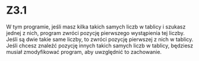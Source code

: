 # Z3.1
W tym programie, jeśli masz kilka takich samych liczb w tablicy i szukasz jednej z nich, program zwróci pozycję pierwszego wystąpienia tej liczby. Jeśli są dwie takie same liczby, to zwróci pozycję pierwszej z nich w tablicy. Jeśli chcesz znaleźć pozycję innych takich samych liczb w tablicy, będziesz musiał zmodyfikować program, aby uwzględnić to zachowanie.

